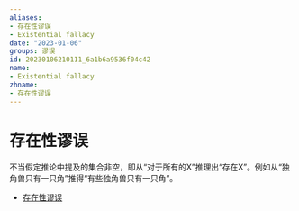 ```yaml
---
aliases:
- 存在性谬误
- Existential fallacy
date: "2023-01-06"
groups: 谬误
id: 20230106210111_6a1b6a9536f04c42
name:
- Existential fallacy
zhname:
- 存在性谬误
---
```


# 存在性谬误

不当假定推论中提及的集合非空，即从“对于所有的X”推理出“存在X”。例如从“独角兽只有一只角”推得“有些独角兽只有一只角”。

* [存在性谬误](https://zh.wikipedia.org/wiki/%E5%AD%98%E5%9C%A8%E6%80%A7%E8%AC%AC%E8%AA%A4)
